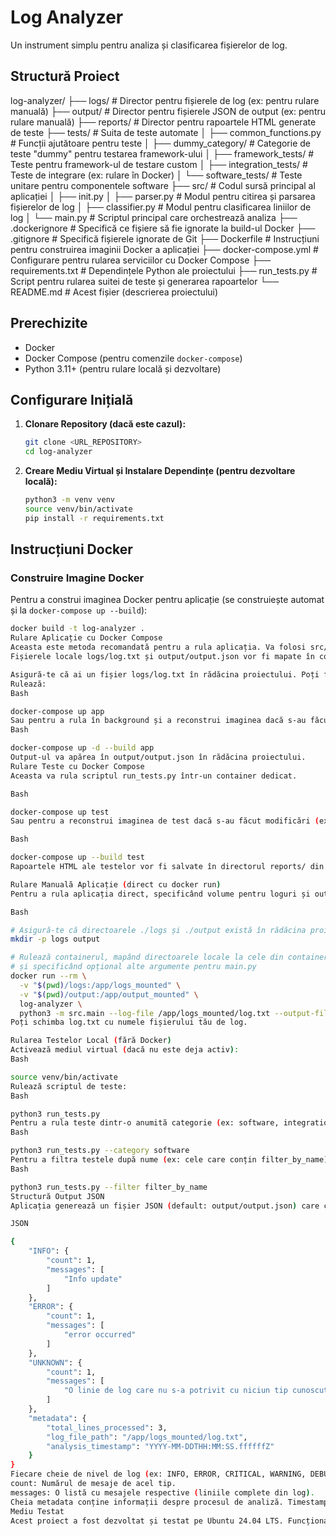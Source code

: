 # Log Analyzer

Un instrument simplu pentru analiza și clasificarea fișierelor de log.

## Structură Proiect

log-analyzer/
├── logs/                 # Director pentru fișierele de log (ex: pentru rulare manuală)
├── output/               # Director pentru fișierele JSON de output (ex: pentru rulare manuală)
├── reports/              # Director pentru rapoartele HTML generate de teste
├── tests/                # Suita de teste automate
│   ├── common_functions.py # Funcții ajutătoare pentru teste
│   ├── dummy_category/     # Categorie de teste "dummy" pentru testarea framework-ului
│   ├── framework_tests/    # Teste pentru framework-ul de testare custom
│   ├── integration_tests/  # Teste de integrare (ex: rulare în Docker)
│   └── software_tests/     # Teste unitare pentru componentele software
├── src/                  # Codul sursă principal al aplicației
│   ├── init.py
│   ├── parser.py           # Modul pentru citirea și parsarea fișierelor de log
│   ├── classifier.py       # Modul pentru clasificarea liniilor de log
│   └── main.py             # Scriptul principal care orchestrează analiza
├── .dockerignore         # Specifică ce fișiere să fie ignorate la build-ul Docker
├── .gitignore            # Specifică fișierele ignorate de Git
├── Dockerfile            # Instrucțiuni pentru construirea imaginii Docker a aplicației
├── docker-compose.yml    # Configurare pentru rularea serviciilor cu Docker Compose
├── requirements.txt      # Dependințele Python ale proiectului
├── run_tests.py          # Script pentru rularea suitei de teste și generarea rapoartelor
└── README.md             # Acest fișier (descrierea proiectului)


## Prerechizite

* Docker
* Docker Compose (pentru comenzile `docker-compose`)
* Python 3.11+ (pentru rulare locală și dezvoltare)

## Configurare Inițială

1.  **Clonare Repository (dacă este cazul):**
    ```bash
    git clone <URL_REPOSITORY>
    cd log-analyzer
    ```

2.  **Creare Mediu Virtual și Instalare Dependințe (pentru dezvoltare locală):**
    ```bash
    python3 -m venv venv
    source venv/bin/activate
    pip install -r requirements.txt
    ```

## Instrucțiuni Docker

### Construire Imagine Docker

Pentru a construi imaginea Docker pentru aplicație (se construiește automat și la `docker-compose up --build`):
```bash
docker build -t log-analyzer .
Rulare Aplicație cu Docker Compose
Aceasta este metoda recomandată pentru a rula aplicația. Va folosi src/main.py cu căile default pentru log (/app/logs/log.txt) și output (/app/output/output.json) din container.
Fișierele locale logs/log.txt și output/output.json vor fi mapate în container.

Asigură-te că ai un fișier logs/log.txt în rădăcina proiectului. Poți folosi cel existent sau crea unul nou.
Rulează:
Bash

docker-compose up app
Sau pentru a rula în background și a reconstrui imaginea dacă s-au făcut modificări:
Bash

docker-compose up -d --build app
Output-ul va apărea în output/output.json în rădăcina proiectului.
Rulare Teste cu Docker Compose
Aceasta va rula scriptul run_tests.py într-un container dedicat.

Bash

docker-compose up test
Sau pentru a reconstrui imaginea de test dacă s-au făcut modificări (ex: la requirements.txt sau Dockerfile):

Bash

docker-compose up --build test
Rapoartele HTML ale testelor vor fi salvate în directorul reports/ din rădăcina proiectului.

Rulare Manuală Aplicație (direct cu docker run)
Pentru a rula aplicația direct, specificând volume pentru loguri și output:

Bash

# Asigură-te că directoarele ./logs și ./output există în rădăcina proiectului pe mașina gazdă
mkdir -p logs output

# Rulează containerul, mapând directoarele locale la cele din container
# și specificând opțional alte argumente pentru main.py
docker run --rm \
  -v "$(pwd)/logs:/app/logs_mounted" \
  -v "$(pwd)/output:/app/output_mounted" \
  log-analyzer \
  python3 -m src.main --log-file /app/logs_mounted/log.txt --output-file /app/output_mounted/output.json
Poți schimba log.txt cu numele fișierului tău de log.

Rularea Testelor Local (fără Docker)
Activează mediul virtual (dacă nu este deja activ):
Bash

source venv/bin/activate
Rulează scriptul de teste:
Bash

python3 run_tests.py
Pentru a rula teste dintr-o anumită categorie (ex: software, integration, framework, dummy):
Bash

python3 run_tests.py --category software
Pentru a filtra testele după nume (ex: cele care conțin filter_by_name):
Bash

python3 run_tests.py --filter filter_by_name
Structură Output JSON
Aplicația generează un fișier JSON (default: output/output.json) care conține liniile de log clasificate și metadate. Structura este următoarea:

JSON

{
    "INFO": {
        "count": 1,
        "messages": [
            "Info update"
        ]
    },
    "ERROR": {
        "count": 1,
        "messages": [
            "error occurred"
        ]
    },
    "UNKNOWN": {
        "count": 1,
        "messages": [
            "O linie de log care nu s-a potrivit cu niciun tip cunoscut."
        ]
    },
    "metadata": {
        "total_lines_processed": 3,
        "log_file_path": "/app/logs_mounted/log.txt",
        "analysis_timestamp": "YYYY-MM-DDTHH:MM:SS.ffffffZ"
    }
}
Fiecare cheie de nivel de log (ex: INFO, ERROR, CRITICAL, WARNING, DEBUG, FAILED, UNKNOWN) va conține un obiect cu:
count: Numărul de mesaje de acel tip.
messages: O listă cu mesajele respective (liniile complete din log).
Cheia metadata conține informații despre procesul de analiză. Timestamp-ul este generat dinamic la fiecare rulare.
Mediu Testat
Acest proiect a fost dezvoltat și testat pe Ubuntu 24.04 LTS. Funcționalitatea pe alte sisteme de operare nu a fost verificată explicit.
